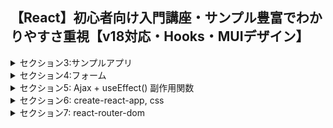 ## 【React】初心者向け入門講座・サンプル豊富でわかりやすさ重視【v18対応・Hooks・MUIデザイン】

<details>
<summary>セクション3:サンプルアプリ</summary>

| NO | 内容 |
| ---- | ---- |
| 32. | CSS Sass/Scss BEM (JS講座と同じ) |
| 33. | サンプル1: タブメニューその1 準備 |
| 34. | タブメニューその2 |
| 35. | タブメニューその3 |
| 36. | サンプル2: モーダルウィンドウ 準備 |
| 37. | モーダルウィンドウ その2 |
| 38. | サンプル3: カルーセル(スライドショー) |
| 39. | カルーセル その2 |
| 40. | セクション3のまとめ |
</details>

<details>
<summary>セクション4:フォーム</summary>

| NO | 内容 |
| ---- | ---- |
| 41. | Reactのフォームの概要 |
| 42. | useState(制御コンポーネント)で簡単なフォームをつくる |
| 43. | useStateでオブジェクトを使う方法 |
| 44. | フォーム: textarea, radioボタン |
| 45. | フォーム: selectボックス |
| 46. | フォーム: checkボックス(boolean) |
| 47. | checkボックス(複数・useStateで配列を扱う) |
| 48. | useRef のパターン (Uncontrolled Component) |
| 49. | フォーム: ファイルアップロード (非制御) |
| 50. | サンプル4: ToDoリストその1 追加機能 |
| 51. | ToDoリストその2 削除機能 |
| 52. | ToDoリストその3 チェックボックス |
| 53. | セクション4のまとめ |
</details>

<details>
<summary>セクション5: Ajax + useEffect() 副作用関数</summary>

| NO | 内容 |
| ---- | ---- |
| 54. | web通信のおさらい (Vue.js講座と同じ) |
| 55. | 簡易サーバーとNetwork (Vue.js講座と同じ) |
| 56. | Promise/async/await/fetch (Vue.js講座と同じ) |
| 57. | ライフサイクル |
| 58. | useEffect()|
| 59. | サンプル5: API情報取得 |
| 60. | ToDoリストに検索機能を追加する |
| 61. | カルーセルに自動画像切り替え機能を追加する |
| 62. | セクション5のまとめ |
</details>

<details>
<summary>セクション6: create-react-app, css</summary>

| NO | 内容 |
| ---- | ---- |
| 63. | create-react-app の前に |
| 64. | create-react-appのインストール |
| 65. | ファイル・フォルダ構成 |
| 66. | index.js、App.jsのコードを確認する |
| 67. | ReactHookを使ってみる |
| 68. | JSをexportしてみる|
| 69. | Atomic Design|
| 70. | ReactのCSSの記述方法の種類 |
| 71. | 【スキップ可】Styled Component (CSS in JS) を書いてみる |
| 72. | 【スキップ可】スタイルを継承させてみる |
| 73. | 【スキップ可】スタイルをpropsやuseStateを組み合わせてみる |
| 74. | Emotion (CSS in JS) を書いてみる |
| 75. | Emotion まとめたり継承したり |
| 76. | EmotionをStyled-componentsみたいに使う |
| 77. | このセクションのまとめ |
</details>

<details>
<summary>セクション7: react-router-dom</summary>

| NO | 内容 |
| ---- | ---- |
| 78. | react-router-dom インストール |
| 79. | BrowserRouter, Routes, Route |
| 80. | NotFoundページ |
| 81. | リンク Link, NavLink|
<!-- | 82. | プログラムで移動する useNavigate() |
| 83. | リダイレクト Navigate |
| 84. | navなどを共通して使う方法 Outlet |
| 85. | 一覧->詳細を実現する その1 |
| 86. | 一覧->詳細を実現する その2 |
| 87. | このセクションのまとめ | -->

</details>
